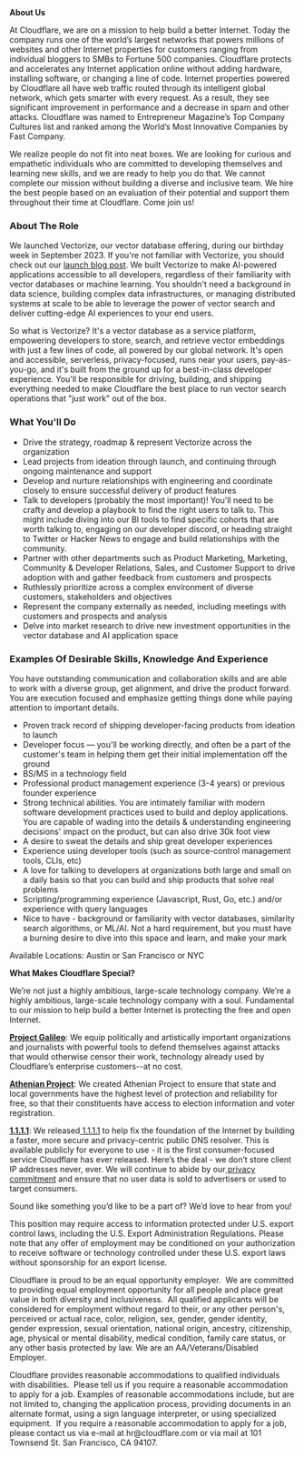 <div class="content-intro">
	<div><strong>About Us</strong></div>
	<div>
		<p>At Cloudflare, we are on a mission to help build a better Internet. Today the company runs one of the world’s largest networks that powers millions of websites and other Internet properties for customers ranging from individual bloggers to SMBs to Fortune 500 companies. Cloudflare protects and accelerates any Internet application online without adding hardware, installing software, or changing a line of code. Internet properties powered by Cloudflare all have web traffic routed through its intelligent global network, which gets smarter with every request. As a result, they see significant improvement in performance and a decrease in spam and other attacks. Cloudflare was named to Entrepreneur Magazine’s Top Company Cultures list and ranked among the World’s Most Innovative Companies by Fast Company.&nbsp;</p>
		<p><span style="font-weight: 400;">We realize people do not fit into neat boxes. We are looking for curious and empathetic individuals who are committed to developing themselves and learning new skills, and we are ready to help you do that. We cannot complete our mission without building a diverse and inclusive team. We hire the best people based on an evaluation of their potential and support them throughout their time at Cloudflare. Come join us!&nbsp;</span></p>
	</div>
</div>
<h3 class="font-600 text-xl font-bold">About The Role</h3>
<p class="whitespace-pre-wrap break-words">We launched Vectorize, our vector database offering, during our birthday week in September 2023. If you're not familiar with Vectorize, you should check out our <a href="https://blog.cloudflare.com/vectorize-vector-database-for-ai/">launch blog post</a>. We built Vectorize to make AI-powered applications accessible to all developers, regardless of their familiarity with vector databases or machine learning. You shouldn't need a background in data science, building complex data infrastructures, or managing distributed systems at scale to be able to leverage the power of vector search and deliver cutting-edge AI experiences to your end users.</p>
<p class="whitespace-pre-wrap break-words">So what is Vectorize? It's a vector database as a service platform, empowering developers to store, search, and retrieve vector embeddings with just a few lines of code, all powered by our global network. It's open and accessible, serverless, privacy-focused, runs near your users, pay-as-you-go, and it's built from the ground up for a best-in-class developer experience. You'll be responsible for driving, building, and shipping everything needed to make Cloudflare the best place to run vector search operations that "just work" out of the box.</p>
<h3 class="font-600 text-xl font-bold">What You'll Do</h3>
<ul class="-mt-1 list-disc space-y-2 pl-8">
	<li class="whitespace-normal break-words">Drive the strategy, roadmap &amp; represent Vectorize across the organization</li>
	<li class="whitespace-normal break-words">Lead projects from ideation through launch, and continuing through ongoing maintenance and support</li>
	<li class="whitespace-normal break-words">Develop and nurture relationships with engineering and coordinate closely to ensure successful delivery of product features</li>
	<li class="whitespace-normal break-words">Talk to developers (probably the most important)! You'll need to be crafty and develop a playbook to find the right users to talk to. This might include diving into our BI tools to find specific cohorts that are worth talking to, engaging on our developer discord, or heading straight to Twitter or Hacker News to engage and build relationships with the community.</li>
	<li class="whitespace-normal break-words">Partner with other departments such as Product Marketing, Marketing, Community &amp; Developer Relations, Sales, and Customer Support to drive adoption with and gather feedback from customers and prospects</li>
	<li class="whitespace-normal break-words">Ruthlessly prioritize across a complex environment of diverse customers, stakeholders and objectives</li>
	<li class="whitespace-normal break-words">Represent the company externally as needed, including meetings with customers and prospects and analysis</li>
	<li class="whitespace-normal break-words">Delve into market research to drive new investment opportunities in the vector database and AI application space</li>
</ul>
<h3 class="font-600 text-xl font-bold">Examples Of Desirable Skills, Knowledge And Experience</h3>
<p class="whitespace-pre-wrap break-words">You have outstanding communication and collaboration skills and are able to work with a diverse group, get alignment, and drive the product forward. You are execution focused and emphasize getting things done while paying attention to important details.</p>
<ul class="-mt-1 list-disc space-y-2 pl-8">
	<li class="whitespace-normal break-words">Proven track record of shipping developer-facing products from ideation to launch</li>
	<li class="whitespace-normal break-words">Developer focus — you'll be working directly, and often be a part of the customer's team in helping them get their initial implementation off the ground</li>
	<li class="whitespace-normal break-words">BS/MS in a technology field</li>
	<li class="whitespace-normal break-words">Professional product management experience (3-4 years) or previous founder experience</li>
	<li class="whitespace-normal break-words">Strong technical abilities. You are intimately familiar with modern software development practices used to build and deploy applications. You are capable of wading into the details &amp; understanding engineering decisions' impact on the product, but can also drive 30k foot view</li>
	<li class="whitespace-normal break-words">A desire to sweat the details and ship great developer experiences</li>
	<li class="whitespace-normal break-words">Experience using developer tools (such as source-control management tools, CLIs, etc)</li>
	<li class="whitespace-normal break-words">A love for talking to developers at organizations both large and small on a daily basis so that you can build and ship products that solve real problems</li>
	<li class="whitespace-normal break-words">Scripting/programming experience (Javascript, Rust, Go, etc.) and/or experience with query languages</li>
	<li class="whitespace-normal break-words">Nice to have - background or familiarity with vector databases, similarity search algorithms, or ML/AI. Not a hard requirement, but you must have a burning desire to dive into this space and learn, and make your mark</li>
</ul>
<p class="font-600 text-xl font-bold">Available Locations: Austin or San Francisco or NYC</p>
<div class="content-conclusion">
	<p><strong>What Makes Cloudflare Special?</strong></p>
	<p><span style="font-weight: 400;">We’re not just a highly ambitious, large-scale technology company. We’re a highly ambitious, large-scale technology company with a soul. Fundamental to our mission to help build a better Internet is protecting the free and open Internet.</span></p>
	<p><a href="https://blog.cloudflare.com/protecting-free-expression-online/"><strong>Project Galileo</strong></a><span style="font-weight: 400;">: We equip politically and artistically important organizations and journalists with powerful tools to defend themselves against attacks that would otherwise censor their work, technology already used by Cloudflare’s enterprise customers--at no cost.</span></p>
	<p><strong><a href="https://www.cloudflare.com/athenian/">Athenian Project</a></strong><span style="font-weight: 400;">: We created Athenian Project to ensure that state and local governments have the highest level of protection and reliability for free, so that their constituents have access to election information and voter registration.</span></p>
	<p><a href="https://1.1.1.1/"><strong>1.1.1.1</strong></a><span style="font-weight: 400;">: We released</span><a href="https://1.1.1.1/"> <span style="font-weight: 400;">1.1.1.1</span></a><span style="font-weight: 400;"> to help fix the foundation of the Internet by building a faster, more secure and privacy-centric public DNS resolver. This is available publicly for everyone to use - it is the first consumer-focused service Cloudflare has ever released. Here’s the deal - we don’t store client IP addresses never, ever. We will continue to abide by our</span><a href="https://developers.cloudflare.com/1.1.1.1/privacy/public-dns-resolver"> privacy commitment</a><span style="font-weight: 400;"> and ensure that no user data is sold to advertisers or used to target consumers.</span></p>
	<p><span style="font-weight: 400;">Sound like something you’d like to be a part of? We’d love to hear from you!</span></p>
	<p><span style="font-weight: 400;">This position may require access to information protected under U.S. export control laws, including the U.S. Export Administration Regulations. Please note that any offer of employment may be conditioned on your authorization to receive software or technology controlled under these U.S. export laws without sponsorship for an export license.</span></p>
	<p><span style="font-weight: 400;">Cloudflare is proud to be an equal opportunity employer. &nbsp;We are committed to providing equal employment opportunity for all people and place great value in both diversity and inclusiveness. &nbsp;All qualified applicants will be considered for employment without regard to their, or any other person's, perceived or actual</span> <span style="font-weight: 400;">race, color, religion, sex, gender, gender identity, gender expression, sexual orientation, national origin, ancestry, citizenship, age, physical or mental disability, medical condition, family care status, or any other basis protected by law. </span><span style="font-weight: 400;">We are an AA/Veterans/Disabled Employer.</span></p>
	<p><span style="font-weight: 400;">Cloudflare provides reasonable accommodations to qualified individuals with disabilities. &nbsp;Please tell us if you require a reasonable accommodation to apply for a job. Examples of reasonable accommodations include, but are not limited to, changing the application process, providing documents in an alternate format, using a sign language interpreter, or using specialized equipment. &nbsp;If you require a reasonable accommodation to apply for a job, please contact us via e-mail at </span><span style="font-weight: 400;">hr@cloudflare.com</span><span style="font-weight: 400;"> or via mail at 101 Townsend St. San Francisco, CA 94107.</span></p>
</div>